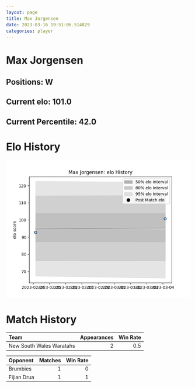 ```yaml
---  
layout: page  
title: Max Jorgensen  
date: 2023-03-16 19:51:06.514829  
categories: player  
---
```

# Max Jorgensen

## Positions: W

## Current elo: 101.0

## Current Percentile: 42.0

# Elo History


![elo history](history_MaxJorgensen.png)
# Match History


| Team                     |   Appearances |   Win Rate |
|:-------------------------|--------------:|-----------:|
| New South Wales Waratahs |             2 |        0.5 |

| Opponent    |   Matches |   Win Rate |
|:------------|----------:|-----------:|
| Brumbies    |         1 |          0 |
| Fijian Drua |         1 |          1 |